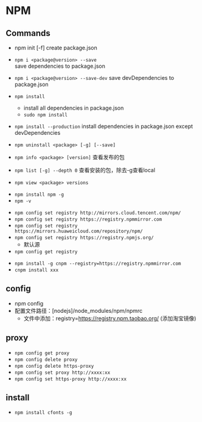 # NPM

## Commands

+ npm init [-f]
  create package.json
 
+ `npm i <package@version> --save`  
  save dependencies to package.json
  
+ `npm i <package@version> --save-dev` 
  save devDependencies to package.json

+ `npm install`  
    + install all dependencies in package.json
    + `sudo npm install`
  
+ `npm install --production`
  install dependencies in package.json except devDependencies

+ `npm uninstall <package> [-g] [--save]`
+ `npm info <package> [version]` 查看发布的包
+ `npm list [-g] --depth 0`  查看安装的包，除去-g查看local
+ `npm view <package> versions`

<!-- npm update -->
+ `npm install npm -g`
+ `npm -v`
<!-- repo -->
+ `npm config set registry http://mirrors.cloud.tencent.com/npm/`
+ `npm config set registry https://registry.npmmirror.com`
+ `npm config set registry https://mirrors.huaweicloud.com/repository/npm/`
+ `npm config set registry https://registry.npmjs.org/`
  + 默认源
+ `npm config get registry`
<!-- cnmp -->
+ `npm install -g cnpm --registry=https://registry.npmmirror.com`
+ `cnpm install xxx`

## config

+ npm config 
+ 配置文件路径：[nodejs]/node_modules/npm/npmrc
  - 文件中添加：registry=https://registry.npm.taobao.org/ (添加淘宝镜像)



## proxy
+ `npm config get proxy`
+ `npm config delete proxy`
+ `npm config delete https-proxy`
+ `npm config set proxy http://xxxx:xx`
+ `npm config set https-proxy http://xxxx:xx`


## install
+ `npm install cfonts -g`